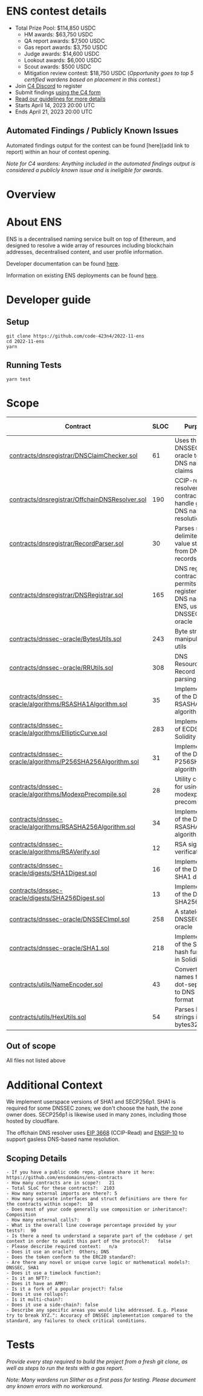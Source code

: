 # ENS contest details
- Total Prize Pool: $114,850 USDC 
  - HM awards: $63,750 USDC 
  - QA report awards: $7,500 USDC 
  - Gas report awards: $3,750 USDC 
  - Judge awards: $14,600 USDC 
  - Lookout awards: $6,000 USDC 
  - Scout awards: $500 USDC 
  - Mitigation review contest: $18,750 USDC (*Opportunity goes to top 5 certified wardens based on placement in this contest.*)
- Join [C4 Discord](https://discord.gg/code4rena) to register
- Submit findings [using the C4 form](https://code4rena.com/contests/2023-04-ens-contest/submit)
- [Read our guidelines for more details](https://docs.code4rena.com/roles/wardens)
- Starts April 14, 2023 20:00 UTC 
- Ends April 21, 2023 20:00 UTC 

## Automated Findings / Publicly Known Issues

Automated findings output for the contest can be found [here](add link to report) within an hour of contest opening.

*Note for C4 wardens: Anything included in the automated findings output is considered a publicly known issue and is ineligible for awards.*

# Overview

# About ENS

ENS is a decentralised naming service built on top of Ethereum, and designed to resolve a wide array of resources including blockchain addresses, decentralised content, and user profile information.

Developer documentation can be found [here](https://docs.ens.domains/).

Information on existing ENS deployments can be found [here](https://docs.ens.domains/ens-deployments).

# Developer guide

## Setup

```
git clone https://github.com/code-423n4/2022-11-ens
cd 2022-11-ens
yarn
```

## Running Tests

```
yarn test
```

# Scope

| Contract | SLOC | Purpose | Libraries used |  
| ----------- | ----------- | ----------- | ----------- |
| [contracts/dnsregistrar/DNSClaimChecker.sol](contracts/dnsregistrar/DNSClaimChecker.sol) | 61 | Uses the DNSSEC oracle to verify DNS name claims | |
| [contracts/dnsregistrar/OffchainDNSResolver.sol](contracts/dnsregistrar/OffchainDNSResolver.sol) | 190 | CCIP-read resolver contract to handle gasless DNS name resolution | [ERC165](https://github.com/OpenZeppelin/openzeppelin-contracts/blob/master/contracts/utils/introspection/ERC165.sol) |
| [contracts/dnsregistrar/RecordParser.sol](contracts/dnsregistrar/RecordParser.sol) | 30 | Parses space delimited key-value strings from DNS TXT records | |
| [contracts/dnsregistrar/DNSRegistrar.sol](contracts/dnsregistrar/DNSRegistrar.sol) | 165 | DNS registrar contract; permits registering DNS names in ENS, using the DNSSEC oracle | [ERC165](https://github.com/OpenZeppelin/openzeppelin-contracts/blob/master/contracts/utils/introspection/ERC165.sol) |
| [contracts/dnssec-oracle/BytesUtils.sol](contracts/dnssec-oracle/BytesUtils.sol) | 243 | Byte string manipulation utils | |
| [contracts/dnssec-oracle/RRUtils.sol](contracts/dnssec-oracle/RRUtils.sol) | 308 | DNS Resource-Record (RR) parsing utils | |
| [contracts/dnssec-oracle/algorithms/RSASHA1Algorithm.sol](contracts/dnssec-oracle/algorithms/RSASHA1Algorithm.sol) | 35 | Implementation of the DNSSEC RSASHA1 algorithm | |
| [contracts/dnssec-oracle/algorithms/EllipticCurve.sol](contracts/dnssec-oracle/algorithms/EllipticCurve.sol) | 283 | Implementation of ECDSA in Solidity | |
| [contracts/dnssec-oracle/algorithms/P256SHA256Algorithm.sol](contracts/dnssec-oracle/algorithms/P256SHA256Algorithm.sol) | 31 | Implementation of the DNSSEC P256SHA256 algorithm | |
| [contracts/dnssec-oracle/algorithms/ModexpPrecompile.sol](contracts/dnssec-oracle/algorithms/ModexpPrecompile.sol) | 28 | Utility contract for using the modexp/RSA precompile | |
| [contracts/dnssec-oracle/algorithms/RSASHA256Algorithm.sol](contracts/dnssec-oracle/algorithms/RSASHA256Algorithm.sol) | 34 | Implementation of the DNSSEC RSASHA256 algorithm | |
| [contracts/dnssec-oracle/algorithms/RSAVerify.sol](contracts/dnssec-oracle/algorithms/RSAVerify.sol) | 12 | RSA signature verification | |
| [contracts/dnssec-oracle/digests/SHA1Digest.sol](contracts/dnssec-oracle/digests/SHA1Digest.sol) | 16 | Implementation of the DNSSEC SHA1 digest | |
| [contracts/dnssec-oracle/digests/SHA256Digest.sol](contracts/dnssec-oracle/digests/SHA256Digest.sol) | 13 | Implementation of the DNSSEC SHA256 digest | |
| [contracts/dnssec-oracle/DNSSECImpl.sol](contracts/dnssec-oracle/DNSSECImpl.sol) | 258 | A stateless DNSSEC oracle | |
| [contracts/dnssec-oracle/SHA1.sol](contracts/dnssec-oracle/SHA1.sol) | 218 | Implementation of the SHA1 hash function in Solidity | |
| [contracts/utils/NameEncoder.sol](contracts/utils/NameEncoder.sol) | 43 | Converts names from dot-separated to DNS binary format | |
| [contracts/utils/HexUtils.sol](contracts/utils/HexUtils.sol) | 54 | Parses hex strings into bytes32 | |

## Out of scope

All files not listed above

# Additional Context

We implement userspace versions of SHA1 and SECP256p1. SHA1 is required for some DNSSEC zones; we don't choose the hash, the zone owner does. SECP256p1 is likewise used in many zones, including those hosted by cloudflare. 

The offchain DNS resolver uses [EIP 3668](https://eips.ethereum.org/EIPS/eip-3668) (CCIP-Read) and [ENSIP-10](https://docs.ens.domains/ens-improvement-proposals/ensip-10-wildcard-resolution) to support gasless DNS-based name resolution.

## Scoping Details 
```
- If you have a public code repo, please share it here:  https://github.com/ensdomains/ens-contracts
- How many contracts are in scope?:   21
- Total SLoC for these contracts?:  2103
- How many external imports are there?: 5 
- How many separate interfaces and struct definitions are there for the contracts within scope?:  10
- Does most of your code generally use composition or inheritance?:   Composition
- How many external calls?:   0
- What is the overall line coverage percentage provided by your tests?:  90
- Is there a need to understand a separate part of the codebase / get context in order to audit this part of the protocol?:   false
- Please describe required context:   n/a
- Does it use an oracle?:  Others; DNS
- Does the token conform to the ERC20 standard?:  
- Are there any novel or unique curve logic or mathematical models?: DNSSEC, SHA1
- Does it use a timelock function?:  
- Is it an NFT?: 
- Does it have an AMM?:   
- Is it a fork of a popular project?: false  
- Does it use rollups?:   
- Is it multi-chain?:  
- Does it use a side-chain?: false
- Describe any specific areas you would like addressed. E.g. Please try to break XYZ.": Accuracy of DNSSEC implementation compared to the standard, any failures to check critical conditions.
```

# Tests

*Provide every step required to build the project from a fresh git clone, as well as steps to run the tests with a gas report.* 

*Note: Many wardens run Slither as a first pass for testing.  Please document any known errors with no workaround.* 
